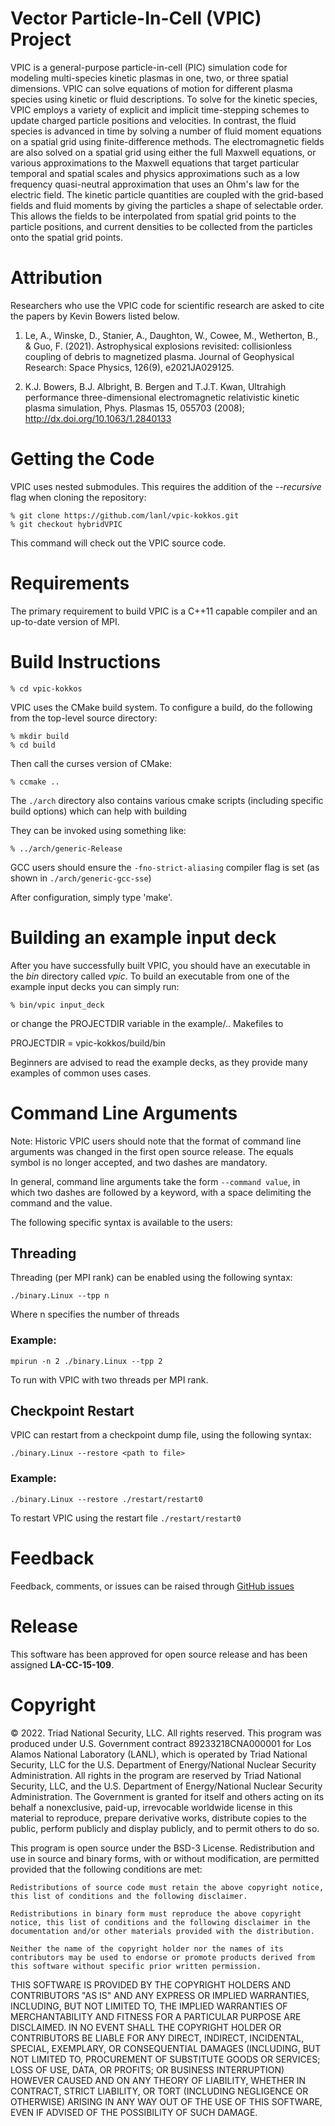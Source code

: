 # Vector Particle-In-Cell (VPIC) Project

VPIC is a general-purpose particle-in-cell (PIC) simulation code for modeling multi-species
kinetic plasmas in one, two, or three spatial dimensions.
VPIC can solve equations of motion for different plasma species using kinetic or fluid descriptions.
To solve for the kinetic species, VPIC employs a variety of explicit and implicit time-stepping
schemes to update charged particle positions and velocities.
In contrast, the fluid species is advanced in time by solving a number of fluid moment equations on
a spatial grid using finite-difference methods.
The electromagnetic fields are also solved on a spatial grid using either the full Maxwell equations,
or various approximations to the Maxwell equations that target particular temporal and spatial scales
and physics approximations such as a low frequency quasi-neutral approximation that uses an Ohm's law
for the electric field.
The kinetic particle quantities are coupled with the grid-based fields and fluid moments by giving the
particles a shape of selectable order.
This allows the fields to be interpolated from spatial grid points to the particle positions, and current
densities to be collected from the particles onto the spatial grid points.

# Attribution

Researchers who use the VPIC code for scientific research are asked to cite
the papers by Kevin Bowers listed below.

1. Le, A., Winske, D., Stanier, A., Daughton, W., Cowee, M., Wetherton, B.,
& Guo, F. (2021). Astrophysical explosions revisited: collisionless coupling
of debris to magnetized plasma. Journal of Geophysical Research: Space Physics,
126(9), e2021JA029125.

2. K.J. Bowers, B.J. Albright, B. Bergen and T.J.T. Kwan, Ultrahigh
performance three-dimensional electromagnetic relativistic kinetic
plasma simulation, Phys. Plasmas 15, 055703 (2008);
http://dx.doi.org/10.1063/1.2840133

# Getting the Code

VPIC uses nested submodules.  This requires the addition of the *--recursive*
flag when cloning the repository:

    % git clone https://github.com/lanl/vpic-kokkos.git
    % git checkout hybridVPIC 

This command will check out the VPIC source code.

# Requirements

The primary requirement to build VPIC is a C++11 capable compiler and
an up-to-date version of MPI.

# Build Instructions

    % cd vpic-kokkos 

VPIC uses the CMake build system. To configure a build, do the following from
the top-level source directory:
  
    % mkdir build
    % cd build

Then call the curses version of CMake:

    % ccmake ..

The `./arch` directory also contains various cmake scripts (including specific build options) which can help with building

They can be invoked using something like:

    % ../arch/generic-Release

GCC users should ensure the `-fno-strict-aliasing` compiler flag is set (as shown in `./arch/generic-gcc-sse`)

After configuration, simply type 'make'.

# Building an example input deck

After you have successfully built VPIC, you should have an executable in
the *bin* directory called *vpic*.  To build an executable from one of
the example input decks you can simply run:

    % bin/vpic input_deck

or change the PROJECTDIR variable in the example/.. Makefiles to

PROJECTDIR = vpic-kokkos/build/bin

Beginners are advised to read the example decks, as they provide many examples of common uses cases.

# Command Line Arguments

Note: Historic VPIC users should note that the format of command line arguments was changed in the first open source release. The equals symbol is no longer accepted, and two dashes are mandatory. 

In general, command line arguments take the form `--command value`, in which two dashes are followed by a keyword, with a space delimiting the command and the value.

The following specific syntax is available to the users:

## Threading

Threading (per MPI rank) can be enabled using the following syntax: 

`./binary.Linux --tpp n`

Where n specifies the number of threads

### Example:

`mpirun -n 2 ./binary.Linux --tpp 2`

To run with VPIC with two threads per MPI rank.

## Checkpoint Restart

VPIC can restart from a checkpoint dump file, using the following syntax:

`./binary.Linux --restore <path to file>`

### Example:

`./binary.Linux --restore ./restart/restart0`

To restart VPIC using the restart file `./restart/restart0`

# Feedback

Feedback, comments, or issues can be raised through [GitHub issues](https://github.com/lanl/vpic-kokkos/issues)

# Release

This software has been approved for open source release and has been assigned **LA-CC-15-109**.

# Copyright

© 2022. Triad National Security, LLC. All rights reserved. This program was produced under U.S. Government contract 89233218CNA000001 for Los Alamos National Laboratory (LANL), which is operated by Triad National Security, LLC for the U.S. Department of Energy/National Nuclear Security Administration. All rights in the program are reserved by Triad National Security, LLC, and the U.S. Department of Energy/National Nuclear Security Administration. The Government is granted for itself and others acting on its behalf a nonexclusive, paid-up, irrevocable worldwide license in this material to reproduce, prepare derivative works, distribute copies to the public, perform publicly and display publicly, and to permit others to do so.

This program is open source under the BSD-3 License. Redistribution and use in source and binary forms, with or without modification, are permitted provided that the following conditions are met:

    Redistributions of source code must retain the above copyright notice, this list of conditions and the following disclaimer.

    Redistributions in binary form must reproduce the above copyright notice, this list of conditions and the following disclaimer in the documentation and/or other materials provided with the distribution.

    Neither the name of the copyright holder nor the names of its contributors may be used to endorse or promote products derived from this software without specific prior written permission.

THIS SOFTWARE IS PROVIDED BY THE COPYRIGHT HOLDERS AND CONTRIBUTORS "AS IS" AND ANY EXPRESS OR IMPLIED WARRANTIES, INCLUDING, BUT NOT LIMITED TO, THE IMPLIED WARRANTIES OF MERCHANTABILITY AND FITNESS FOR A PARTICULAR PURPOSE ARE DISCLAIMED. IN NO EVENT SHALL THE COPYRIGHT HOLDER OR CONTRIBUTORS BE LIABLE FOR ANY DIRECT, INDIRECT, INCIDENTAL, SPECIAL, EXEMPLARY, OR CONSEQUENTIAL DAMAGES (INCLUDING, BUT NOT LIMITED TO, PROCUREMENT OF SUBSTITUTE GOODS OR SERVICES; LOSS OF USE, DATA, OR PROFITS; OR BUSINESS INTERRUPTION) HOWEVER CAUSED AND ON ANY THEORY OF LIABILITY, WHETHER IN CONTRACT, STRICT LIABILITY, OR TORT (INCLUDING NEGLIGENCE OR OTHERWISE) ARISING IN ANY WAY OUT OF THE USE OF THIS SOFTWARE, EVEN IF ADVISED OF THE POSSIBILITY OF SUCH DAMAGE.